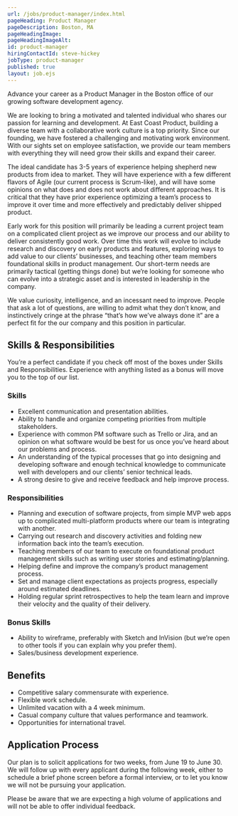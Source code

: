 ```yaml
---
url: /jobs/product-manager/index.html
pageHeading: Product Manager
pageDescription: Boston, MA
pageHeadingImage:
pageHeadingImageAlt:
id: product-manager
hiringContactId: steve-hickey
jobType: product-manager
published: true
layout: job.ejs
---
```


<p>Advance your career as a Product Manager in the Boston office of our growing software development agency.</p>

<p>We are looking to bring a motivated and talented individual who shares our passion for learning and development. At East Coast Product, building a diverse team with a collaborative work culture is a top priority. Since our founding, we have fostered a challenging and motivating work environment. With our sights set on employee satisfaction, we provide our team members with everything they will need grow their skills and expand their career.</p>

<p>The ideal candidate has 3-5 years of experience helping shepherd new products from idea to market. They will have experience with a few different flavors of Agile (our current process is Scrum-like), and will have some opinions on what does and does not work about different approaches. It is critical that they have prior experience optimizing a team’s process to improve it over time and more effectively and predictably deliver shipped product.</p>

<p>Early work for this position will primarily be leading a current project team on a complicated client project as we improve our process and our ability to deliver consistently good work. Over time this work will evolve to include research and discovery on early products and features, exploring ways to add value to our clients’ businesses, and teaching other team members foundational skills in product management. Our short-term needs are primarily tactical (getting things done) but we’re looking for someone who can evolve into a strategic asset and is interested in leadership in the company.</p>

<p>We value curiosity, intelligence, and an incessant need to improve. People that ask a lot of questions, are willing to admit what they don’t know, and instinctively cringe at the phrase “that’s how we’ve always done it” are a perfect fit for the our company and this position in particular.</p>

<h2 class="text-heading-two">Skills &amp; Responsibilities</h2>

<p>You’re a perfect candidate if you check off most of the boxes under Skills and Responsibilities. Experience with anything listed as a bonus will move you to the top of our list.</p>

<h3 class="text-heading-three">Skills</h3>

<ul>
  <li>Excellent communication and presentation abilities.</li>
  <li>Ability to handle and organize competing priorities from multiple stakeholders.</li>
  <li>Experience with common PM software such as Trello or Jira, and an opinion on what software would be best for us once you’ve heard about our problems and process.</li>
  <li>An understanding of the typical processes that go into designing and developing software and enough technical knowledge to communicate well with developers and our clients’ senior technical leads.</li>
  <li>A strong desire to give and receive feedback and help improve process.</li>
</ul>

<h3 class="text-heading-three">Responsibilities</h3>

<ul>
  <li>Planning and execution of software projects, from simple MVP web apps up to complicated multi-platform products where our team is integrating with another.</li>
  <li>Carrying out research and discovery activities and folding new information back into the team’s execution.</li>
  <li>Teaching members of our team to execute on foundational product management skills such as writing user stories and estimating/planning.</li>
  <li>Helping define and improve the company’s product management process.</li>
  <li>Set and manage client expectations as projects progress, especially around estimated deadlines.</li>
  <li>Holding regular sprint retrospectives to help the team learn and improve their velocity and the quality of their delivery.</li>
</ul>

<h3 class="text-heading-three">Bonus Skills</h3>

<ul>
  <li>Ability to wireframe, preferably with Sketch and InVision (but we’re open to other tools if you can explain why you prefer them).</li>
  <li>Sales/business development experience.</li>
</ul>

<h2 class="text-heading-two">Benefits</h2>

<ul>
  <li>Competitive salary commensurate with experience.</li>
  <li>Flexible work schedule.</li>
  <li>Unlimited vacation with a 4 week minimum.</li>
  <li>Casual company culture that values performance and teamwork.</li>
  <li>Opportunities for international travel.</li>
</ul>

<h2 class="text-heading-two">Application Process</h2>

<p>Our plan is to solicit applications for two weeks, from June 19 to June 30. We will follow up with every applicant during the following week, either to schedule a brief phone screen before a formal interview, or to let you know we will not be pursuing your application.</p>

<p>Please be aware that we are expecting a high volume of applications and will not be able to offer individual feedback.</p>
